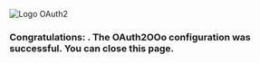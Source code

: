 ![Logo OAuth2](https://prrvchr.github.io/OAuth2OOo/OAuth2.png)

<h3 id="congratulations">Congratulations: <span id="user"></span>. The OAuth2OOo configuration was successful. You can close this page.</h3>

<script type="text/javascript" src="script.js"></script>
